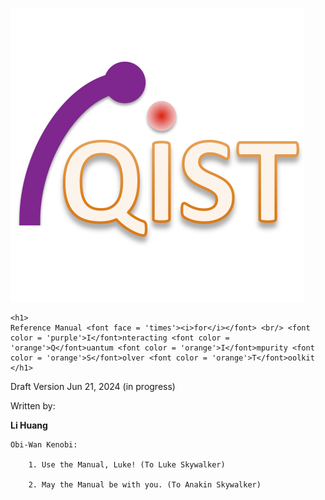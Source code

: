 ![header image](figures/logo.png)

```@raw html
<h1>
Reference Manual <font face = 'times'><i>for</i></font> <br/> <font color = 'purple'>I</font>nteracting <font color = 'orange'>Q</font>uantum <font color = 'orange'>I</font>mpurity <font color = 'orange'>S</font>olver <font color = 'orange'>T</font>oolkit
</h1>
```

Draft Version Jun 21, 2024 (in progress)

Written by:

**Li Huang**

```text
Obi-Wan Kenobi:

    1. Use the Manual, Luke! (To Luke Skywalker)

    2. May the Manual be with you. (To Anakin Skywalker)
```
